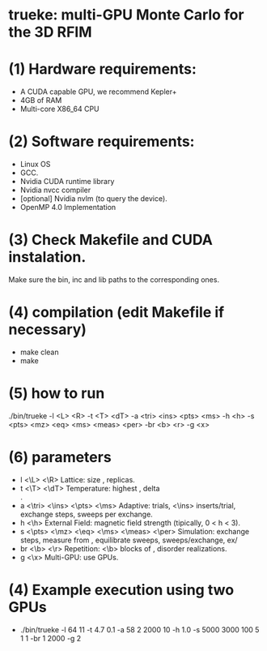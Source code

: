# trueke: multi-GPU Monte Carlo for the 3D RFIM

# (1) Hardware requirements:
- A CUDA capable GPU, we recommend Kepler+
- 4GB of RAM
- Multi-core X86_64 CPU




# (2) Software requirements:
- Linux OS
- GCC.
- Nvidia CUDA runtime library
- Nvidia nvcc compiler
- [optional] Nvidia nvlm (to query the device).
- OpenMP 4.0 Implementation






# (3) Check Makefile and CUDA instalation. 
Make sure the bin, inc and lib paths to the corresponding ones.







# (4) compilation (edit Makefile if necessary)
 - make clean
 - make






# (5) how to run
./bin/trueke -l \<L\> \<R\> -t \<T\> \<dT\> -a \<tri\> <ins\> \<pts\> \<ms\> -h \<h\> -s \<pts\> \<mz\> \<eq\> \<ms\> \<meas\> \<per\> -br \<b\> \<r\> -g \<x\>






# (6) parameters
- l \<\L\> \<\R\>                       Lattice:        size <L>, <R> replicas.
- t \<\T\> \<\dT\>                            Temperature:    highest <T>, delta <dT>.
- a \<\tri\> \<\ins\> \<\pts\> \<\ms\>              Adaptive:       <tri> trials, <\ins> inserts/trial, <pts> exchange steps, <ms> sweeps per exchange.
- h \<\h\>                                 External Field: magnetic field strength <h> (tipically, 0 < h < 3).
- s \<\pts\> \<\mz\> \<\eq\> \<\ms\> \<\meas\> \<\per\>   Simulation:     <pts> exchange steps, measure from <mz>, equilibrate <eq> sweeps, <ms> sweeps/exchange, <per> ex/<meas>
- br \<\b\> \<\r\>                           Repetition:     <\b> blocks of <ms>, <r> disorder realizations.
- g \<\x\>                                 Multi-GPU:      use <x> GPUs.






# (4) Example execution using two GPUs 
- ./bin/trueke -l 64 11 -t 4.7 0.1 -a 58 2 2000 10 -h 1.0 -s 5000 3000 100 5 1 1 -br 1 2000 -g 2
